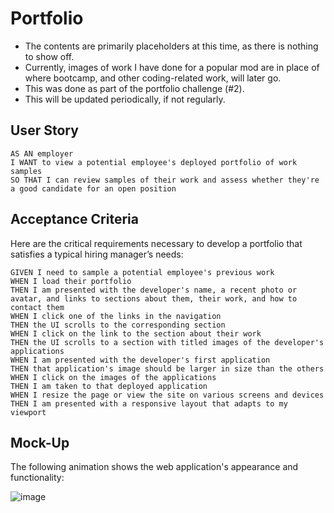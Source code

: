 # Portfolio
* The contents are primarily placeholders at this time, as there is nothing to show off.
* Currently, images of work I have done for a popular mod are in place of where bootcamp, and other coding-related work, will later go.
* This was done as part of the portfolio challenge (#2).
* This will be updated periodically, if not regularly.

## User Story

```
AS AN employer
I WANT to view a potential employee's deployed portfolio of work samples
SO THAT I can review samples of their work and assess whether they're a good candidate for an open position
```

## Acceptance Criteria

Here are the critical requirements necessary to develop a portfolio that satisfies a typical hiring manager’s needs:

```
GIVEN I need to sample a potential employee's previous work
WHEN I load their portfolio
THEN I am presented with the developer's name, a recent photo or avatar, and links to sections about them, their work, and how to contact them
WHEN I click one of the links in the navigation
THEN the UI scrolls to the corresponding section
WHEN I click on the link to the section about their work
THEN the UI scrolls to a section with titled images of the developer's applications
WHEN I am presented with the developer's first application
THEN that application's image should be larger in size than the others
WHEN I click on the images of the applications
THEN I am taken to that deployed application
WHEN I resize the page or view the site on various screens and devices
THEN I am presented with a responsive layout that adapts to my viewport
```
## Mock-Up

The following animation shows the web application's appearance and functionality:

![image](https://user-images.githubusercontent.com/73376530/205900431-24e8ca14-aba2-4dd2-9824-7e8a11341120.png)

